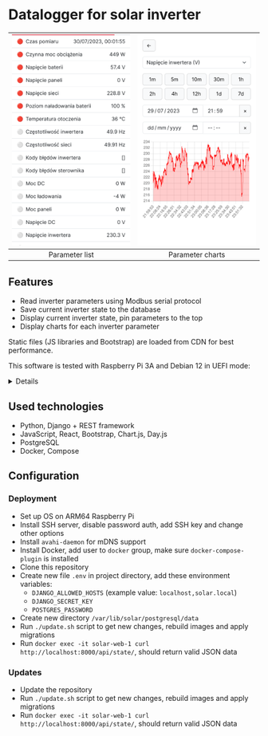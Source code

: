 # Datalogger for solar inverter

| ![](assets/scr1.png) | ![](assets/scr2.png) |
| :------------------: | :------------------: |
|    Parameter list    |   Parameter charts   |

## Features

- Read inverter parameters using Modbus serial protocol
- Save current inverter state to the database
- Display current inverter state, pin parameters to the top
- Display charts for each inverter parameter

Static files (JS libraries and Bootstrap) are loaded from CDN for best performance.

This software is tested with Raspberry Pi 3A and Debian 12 in UEFI mode:

<details>
<summary>Details</summary>

```
$ hostnamectl
 Static hostname: solar
       Icon name: computer-embedded
         Chassis: embedded
      Machine ID: (redacted)
         Boot ID: (redacted)
Operating System: Debian GNU/Linux 12 (bookworm)
          Kernel: Linux 6.1.0-10-arm64
    Architecture: arm64
 Hardware Vendor: Raspberry Pi Foundation
  Hardware Model: Raspberry Pi 3 Model A+
Firmware Version: UEFI Firmware v1.39

$ free
               total        used        free      shared  buff/cache   available
Mem:          412376      237984       12776       15372      186792      174392
Swap:        1048572       38912     1009660
```

</details>

## Used technologies

- Python, Django + REST framework
- JavaScript, React, Bootstrap, Chart.js, Day.js
- PostgreSQL
- Docker, Compose

## Configuration

### Deployment

- Set up OS on ARM64 Raspberry Pi
- Install SSH server, disable password auth, add SSH key and change other options
- Install `avahi-daemon` for mDNS support
- Install Docker, add user to `docker` group, make sure `docker-compose-plugin` is installed
- Clone this repository
- Create new file `.env` in project directory, add these environment variables:
  - `DJANGO_ALLOWED_HOSTS` (example value: `localhost,solar.local`)
  - `DJANGO_SECRET_KEY`
  - `POSTGRES_PASSWORD`
- Create new directory `/var/lib/solar/postgresql/data`
- Run `./update.sh` script to get new changes, rebuild images and apply migrations
- Run `docker exec -it solar-web-1 curl http://localhost:8000/api/state/`, should return valid JSON data

### Updates

- Update the repository
- Run `./update.sh` script to get new changes, rebuild images and apply migrations
- Run `docker exec -it solar-web-1 curl http://localhost:8000/api/state/`, should return valid JSON data
